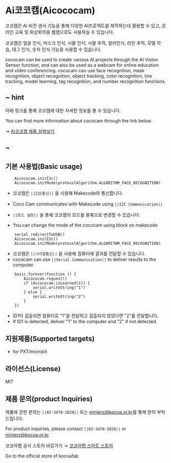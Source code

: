 # Ai코코캠(Aicococam)

코코캠은 AI 비전 센서 기능을 통해 다양한 AI프로젝트를 제작하는데 활용할 수 있고, 온라인 교육 및 화상회의용 웹캠으로도 사용하실 수 있습니다.

코코캠은 얼굴 인식, 마스크 인식, 사물 인식, 사물 추적, 컬러인식, 라인 추적, 모델 학습, 태그 인식, 숫자 인식 기능을 사용할 수 있습니다.

cococam can be used to create various AI projects through the AI Vision Sensor function, and can also be used as a webcam for online education and video conferencing.
cococam can use face recognition, mask recognition, object recognition, object tracking, color recognition, line tracking, model learning, tag recognition, and number recognition functions.


## ~ hint
아래 링크를 통해 코코캠에 대한 자세한 정보를 볼 수 있습니다.

You can find more information about cococam through the link below.

→ [Ai코코캠 제품 살펴보기](https://kocoafab.cc/product/aicococam)

## ~

## 기본 사용법(Basic usage)

```blocks
    Aicococam.initI2c()
    Aicococam.initMode(protocolAlgorithm.ALGORITHM_FACE_RECOGNITION)
```

* 코코캠은 ``||I2C통신||`` 을 사용해 Makecode와 통신합니다.
* Coco Cam communicates with Makecode using ``||I2C Communication||``
　
 

* ``||모드 설정||`` 을 통해 코코캠의 모드를 블록으로 변경할 수 있습니다.
* You can change the mode of the cococam using block on makecode



```blocks
    serial.redirectToUSB()
    Aicococam.initI2c()
    Aicococam.initMode(protocolAlgorithm.ALGORITHM_FACE_RECOGNITION)
```
* 코코캠은 ``||시리얼통신||`` 을 사용해 컴퓨터에 결과를 전달할 수 있습니다.
* cococam can use ``||Serial Communication||`` to deliver results to the computer.


```blocks
    basic.forever(function () {
        Aicococam.request()
        if (Aicococam.isLearned(1)) {
            serial.writeString("1")
        } else {
            serial.writeString("2")
        }
    })
```
* ID1이 검출되면 컴퓨터로 "1"을 전달하고 검출되지 않았다면 "2"를 전달합니다.
* If ID1 is detected, deliver "1" to the computer and "2" if not detected.


## 지원제품(Supported targets)

* for PXT/microbit

## 라이선스(License)

MIT

## 제품 문의(product Inquiries) 

제품에 관한 문의는 ``||02-3470-2829||`` 또는 [minierz@kocoa.or.kr](mailto:minierz@kocoa.or.kr)를 통해 문의 부탁드립니다.

For product inquiries, please contact ``||02-3470-2829||`` or [minierz@kocoa.or.kr](mailto:minierz@kocoa.or.kr).
　

코코아팹 공식 스토어 바로가기 → [코코아팹 스마트 스토어](https://smartstore.naver.com/kocoafab)

Go to the official store of kocoafab